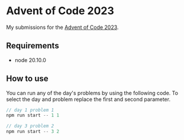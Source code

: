 # Advent of Code 2023

My submissions for the [Advent of Code 2023](https://adventofcode.com/2023).

## Requirements

- node 20.10.0

## How to use

You can run any of the day's problems by using the following code. To select the day and problem replace the first and second parameter.

```javascript
// day 1 problem 1
npm run start -- 1 1

// day 3 problem 2
npm run start -- 3 2
```
